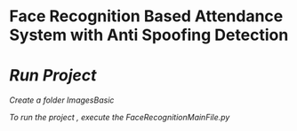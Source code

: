 # Face Recognition Based Attendance System with Anti Spoofing Detection

# *Run Project*

*Create a folder ImagesBasic*

*To run the project , execute the FaceRecognitionMainFile.py*
